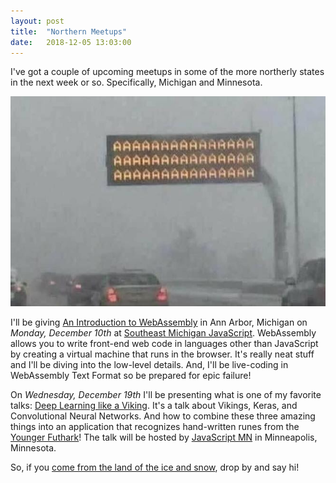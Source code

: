 ```yaml
---
layout: post
title:  "Northern Meetups"
date:   2018-12-05 13:03:00
---
```


I've got a couple of upcoming meetups in some of the more northerly states in the next week or so. Specifically, Michigan and Minnesota.

![Yo](/images/aaaaaaaaaaaaaaaaaaaaaaa.jpg)

I'll be giving [An Introduction to WebAssembly](https://github.com/guyroyse/intro-to-webassembly) in Ann Arbor, Michigan on *Monday, December 10th* at [Southeast Michigan JavaScript](https://www.meetup.com/SEM-JS/events/256735821/). WebAssembly allows you to write front-end web code in languages other than JavaScript by creating a virtual machine that runs in the browser. It's really neat stuff and I'll be diving into the low-level details. And, I'll be live-coding in WebAssembly Text Format so be prepared for epic failure!

On *Wednesday, December 19th* I'll be presenting what is one of my favorite talks: [Deep Learning like a Viking](https://github.com/guyroyse/deep-learning-like-a-viking). It's a talk about Vikings, Keras, and Convolutional Neural Networks. And how to combine these three amazing things into an application that recognizes hand-written runes from the [Younger Futhark](https://en.wikipedia.org/wiki/Younger_Futhark)! The talk will be hosted by [JavaScript MN](https://www.meetup.com/JavaScriptMN/events/tqfvfqyxqbjc/) in Minneapolis, Minnesota.

So, if you [come from the land of the ice and snow](https://www.youtube.com/watch?v=5eHkjPCGXKQ), drop by and say hi!

